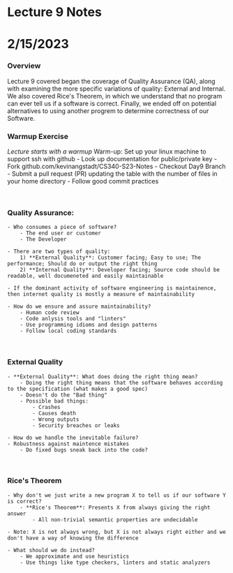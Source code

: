# Lecture 9 Notes
# 2/15/2023


### Overview
Lecture 9 covered began the coverage of Quality Assurance (QA), along with examining the more specific variations of quality: External and Internal. We also covered Rice's Theorem, in which we understand that no program can ever tell us if a software is correct. Finally, we ended off on potential alternatives to using another progrem to determine correctness of our Software.

### Warmup Exercise
*Lecture starts with a warmup*
Warm-up: Set up your linux machine to support ssh with github
    - Look up documentation for public/private key
    - Fork github.com/kevinangstadt/CS340-S23-Notes
    - Checkout Day9 Branch
    - Submit a pull request (PR) updating the table with the number of files in your home directory
        - Follow good commit practices

</br>

### Quality Assurance:
    - Who consumes a piece of software?
        - The end user or customer
        - The Developer

    - There are two types of quality:
        1) **External Quality**: Customer facing; Easy to use; The performance; Should do or output the right thing
        2) **Internal Quality**: Developer facing; Source code should be readable, well documeneted and easily maintainable

    - If the dominant activity of software engineering is maintainence, then internet quality is mostly a measure of maintainability

    - How do we ensure and assure maintainability?
        - Human code review
        - Code anlysis tools and "linters"
        - Use programming idioms and design patterns
        - Follow local coding standards
</br>

### External Quality
    - **External Quality**: What does doing the right thing mean?
        - Doing the right thing means that the software behaves according to the specification (what makes a good spec)
        - Doesn't do the "Bad thing"
        - Possible bad things:
            - Crashes
            - Causes death
            - Wrong outputs
            - Security breaches or leaks

    - How do we handle the inevitable failure?
    - Robustness against maintence mistakes
        - Do fixed bugs sneak back into the code?

</br>

### Rice's Theorem
    - Why don't we just write a new program X to tell us if our software Y is correct?
        - **Rice's Theorem**: Presents X from always giving the right answer
            - All non-trivial semantic properties are undecidable
    
    - Note: X is not always wrong, but X is not always right either and we don't have a way of knowing the difference

    - What should we do instead?
        - We approximate and use heuristics
        - Use things like type checkers, linters and static analyzers

</br>